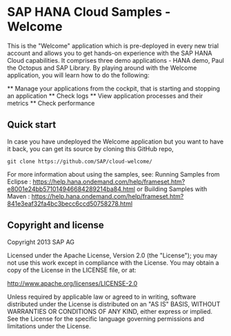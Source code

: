 SAP HANA Cloud Samples - Welcome
==========================================

This is the "Welcome" application which is pre-deployed in every new trial account and allows you to get hands-on experience with the SAP HANA Cloud capabilities.
It comprises three demo applications - HANA demo, Paul the Octopus and SAP Library.
By playing around with the Welcome application, you will learn how to do the following:

** Manage your applications from the cockpit, that is starting and stopping an application
** Check logs
** View application processes and their metrics
** Check performance


Quick start
-----------

In case you have undeployed the Welcome application but you want to have it back, you can get its source by cloning this GitHub repo,

`git clone https://github.com/SAP/cloud-welcome/`

For more information about using the samples, see:
Running Samples from Eclipse : https://help.hana.ondemand.com/help/frameset.htm?e8001e24bb571014946684289214ba84.html
 or 
Building Samples with Maven : https://help.hana.ondemand.com/help/frameset.htm?841e3eaf32fa4bc3becc6ccd50758278.html


Copyright and license
---------------------

Copyright 2013 SAP AG

Licensed under the Apache License, Version 2.0 (the "License");
you may not use this work except in compliance with the License.
You may obtain a copy of the License in the LICENSE file, or at:

   http://www.apache.org/licenses/LICENSE-2.0

Unless required by applicable law or agreed to in writing, software
distributed under the License is distributed on an "AS IS" BASIS,
WITHOUT WARRANTIES OR CONDITIONS OF ANY KIND, either express or implied.
See the License for the specific language governing permissions and
limitations under the License.
